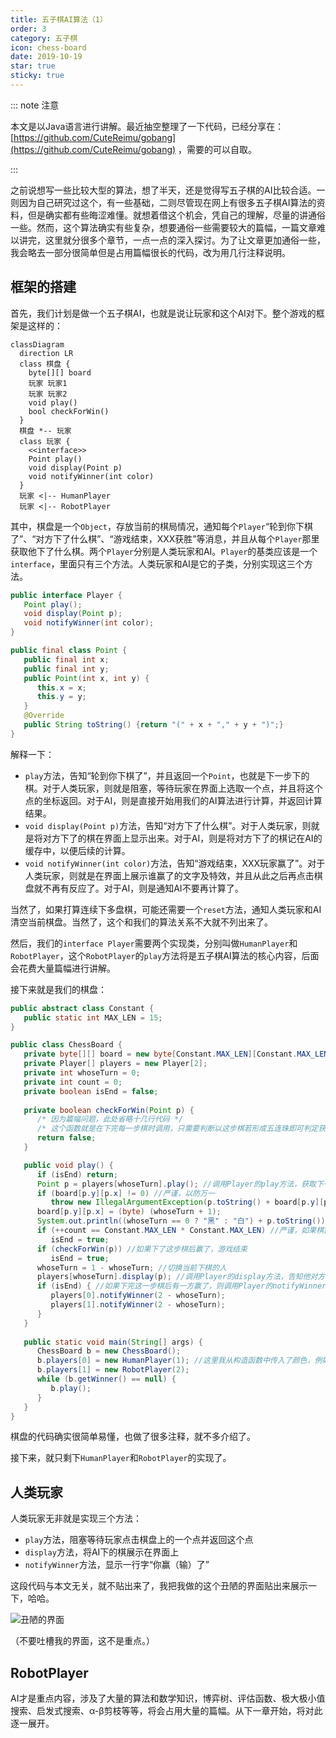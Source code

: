 ```yaml
---
title: 五子棋AI算法（1）
order: 3
category: 五子棋
icon: chess-board
date: 2019-10-19
star: true
sticky: true
---
```


::: note 注意

本文是以Java语言进行讲解。最近抽空整理了一下代码，已经分享在：[https://github.com/CuteReimu/gobang](https://github.com/CuteReimu/gobang) ，需要的可以自取。

:::

之前说想写一些比较大型的算法，想了半天，还是觉得写五子棋的AI比较合适。一则因为自己研究过这个，有一些基础，二则尽管现在网上有很多五子棋AI算法的资料，但是确实都有些晦涩难懂。就想着借这个机会，凭自己的理解，尽量的讲通俗一些。然而，这个算法确实有些复杂，想要通俗一些需要较大的篇幅，一篇文章难以讲完，这里就分很多个章节，一点一点的深入探讨。为了让文章更加通俗一些，我会略去一部分很简单但是占用篇幅很长的代码，改为用几行注释说明。

## 框架的搭建

首先，我们计划是做一个五子棋AI，也就是说让玩家和这个AI对下。整个游戏的框架是这样的：

```mermaid
classDiagram
  direction LR
  class 棋盘 {
    byte[][] board
    玩家 玩家1
    玩家 玩家2
    void play()
    bool checkForWin()
  }
  棋盘 *-- 玩家
  class 玩家 {
    <<interface>>
    Point play()
    void display(Point p)
    void notifyWinner(int color)
  }
  玩家 <|-- HumanPlayer
  玩家 <|-- RobotPlayer
```

其中，棋盘是一个`Object`，存放当前的棋局情况，通知每个`Player`“轮到你下棋了”、“对方下了什么棋”、“游戏结束，XXX获胜”等消息，并且从每个`Player`那里获取他下了什么棋。两个`Player`分别是人类玩家和AI。`Player`的基类应该是一个`interface`，里面只有三个方法。人类玩家和AI是它的子类，分别实现这三个方法。

```java
public interface Player {
   Point play();
   void display(Point p);
   void notifyWinner(int color);
}
```

```java
public final class Point {
   public final int x;
   public final int y;
   public Point(int x, int y) {
      this.x = x;
      this.y = y;
   }
   @Override
   public String toString() {return "(" + x + "," + y + ")";}
}
```

解释一下：

 - `play`方法，告知“轮到你下棋了”，并且返回一个`Point`，也就是下一步下的棋。对于人类玩家，则就是阻塞，等待玩家在界面上选取一个点，并且将这个点的坐标返回。对于AI，则是直接开始用我们的AI算法进行计算，并返回计算结果。
 - `void display(Point p)`方法，告知“对方下了什么棋”。对于人类玩家，则就是将对方下了的棋在界面上显示出来。对于AI，则是将对方下了的棋记在AI的缓存中，以便后续的计算。
 - `void notifyWinner(int color)`方法，告知“游戏结束，XXX玩家赢了”。对于人类玩家，则就是在界面上展示谁赢了的文字及特效，并且从此之后再点击棋盘就不再有反应了。对于AI，则是通知AI不要再计算了。

当然了，如果打算连续下多盘棋，可能还需要一个`reset`方法，通知人类玩家和AI清空当前棋盘。当然了，这个和我们的算法关系不大就不列出来了。

然后，我们的`interface Player`需要两个实现类，分别叫做`HumanPlayer`和`RobotPlayer`，这个`RobotPlayer`的`play`方法将是五子棋AI算法的核心内容，后面会花费大量篇幅进行讲解。

接下来就是我们的棋盘：

```java
public abstract class Constant {
   public static int MAX_LEN = 15;
}
```

```java
public class ChessBoard {
   private byte[][] board = new byte[Constant.MAX_LEN][Constant.MAX_LEN];
   private Player[] players = new Player[2];
   private int whoseTurn = 0;
   private int count = 0;
   private boolean isEnd = false;
   
   private boolean checkForWin(Point p) {
      /* 因为篇幅问题，此处省略十几行代码 */
      /* 这个函数就是在下完每一步棋时调用，只需要判断以这步棋若形成五连珠即可判定获胜 */
      return false;
   }

   public void play() {
      if (isEnd) return;
      Point p = players[whoseTurn].play(); //调用Player的play方法，获取下一步下的棋
      if (board[p.y][p.x] != 0) //严谨，以防万一
         throw new IllegalArgumentException(p.toString() + board[p.y][p.x]);
      board[p.y][p.x] = (byte) (whoseTurn + 1);
      System.out.println((whoseTurn == 0 ? "黑" : "白") + p.toString()); //打印日志
      if (++count == Constant.MAX_LEN * Constant.MAX_LEN) //严谨，如果棋盘下满了游戏结束
         isEnd = true;
      if (checkForWin(p)) //如果下了这步棋后赢了，游戏结束
         isEnd = true;
      whoseTurn = 1 - whoseTurn; //切换当前下棋的人
      players[whoseTurn].display(p); //调用Player的display方法，告知他对方下了哪步棋
      if (isEnd) { //如果下完这一步棋后有一方赢了，则调用Player的notifyWinner方法通知
         players[0].notifyWinner(2 - whoseTurn);
         players[1].notifyWinner(2 - whoseTurn);
      }
   }
   
   public static void main(String[] args) {
      ChessBoard b = new ChessBoard();
      b.players[0] = new HumanPlayer(1); //这里我从构造函数中传入了颜色，例如1表示执黑，2表示执白
      b.players[1] = new RobotPlayer(2);
      while (b.getWinner() == null) {
         b.play();
      }
   }
}
```

棋盘的代码确实很简单易懂，也做了很多注释，就不多介绍了。

接下来，就只剩下`HumanPlayer`和`RobotPlayer`的实现了。

## 人类玩家

人类玩家无非就是实现三个方法：
 - `play`方法，阻塞等待玩家点击棋盘上的一个点并返回这个点
 - `display`方法，将AI下的棋展示在界面上
 - `notifyWinner`方法，显示一行字“你赢（输）了”

这段代码与本文无关，就不贴出来了，我把我做的这个丑陋的界面贴出来展示一下，哈哈。

![丑陋的界面](/programming/gobang.png)

（不要吐槽我的界面，这不是重点。）

## RobotPlayer

AI才是重点内容，涉及了大量的算法和数学知识，博弈树、评估函数、极大极小值搜索、启发式搜索、α-β剪枝等等，将会占用大量的篇幅。从下一章开始，将对此逐一展开。
